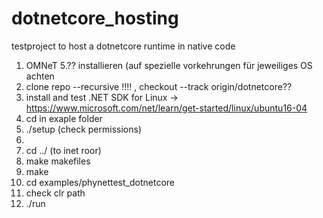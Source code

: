 # dotnetcore_hosting
testproject to host a dotnetcore runtime in native code

1) OMNeT 5.?? installieren (auf spezielle vorkehrungen für jeweiliges OS achten
2) clone repo --recursive !!!! , checkout --track origin/dotnetcore??
3) install and test .NET SDK for Linux -> https://www.microsoft.com/net/learn/get-started/linux/ubuntu16-04
4) cd in exaple folder
5) ./setup (check permissions)
6)
7) cd ../ (to inet roor)
8) make makefiles
9) make
10) cd examples/phynettest_dotnetcore
11) check clr path
12) ./run


